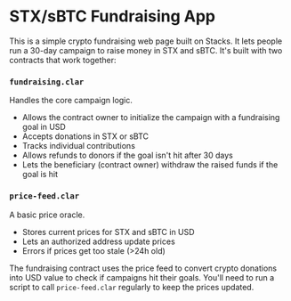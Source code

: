 # STX/sBTC Fundraising App

This is a simple crypto fundraising web page built on Stacks. It lets people run a 30-day campaign to raise money in STX and sBTC. It's built with two contracts that work together:

### `fundraising.clar`

Handles the core campaign logic.

- Allows the contract owner to initialize the campaign with a fundraising goal in USD
- Accepts donations in STX or sBTC
- Tracks individual contributions
- Allows refunds to donors if the goal isn't hit after 30 days
- Lets the beneficiary (contract owner) withdraw the raised funds if the goal is hit

### `price-feed.clar`

A basic price oracle.

- Stores current prices for STX and sBTC in USD
- Lets an authorized address update prices
- Errors if prices get too stale (>24h old)

The fundraising contract uses the price feed to convert crypto donations into USD value to check if campaigns hit their goals. You'll need to run a script to call `price-feed.clar` regularly to keep the prices updated.